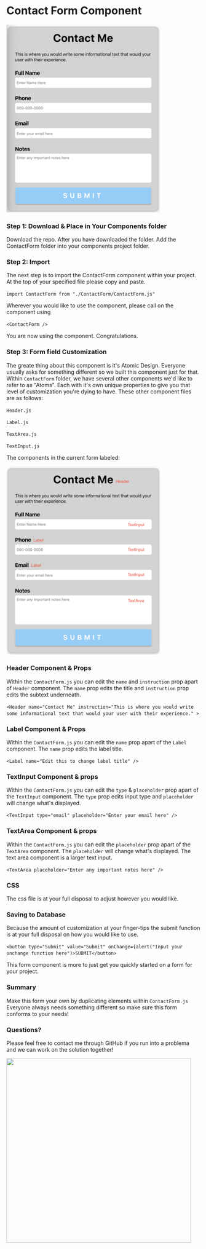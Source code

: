 # Contact Form Component

<img src="./DOC_Images/Baseform.png" width="400">

### Step 1: Download & Place in Your Components folder

Download the repo. After you have downloaded the folder. Add the ContactForm folder into your components project folder.

### Step 2: Import

The next step is to import the ContactForm component within your project. At the top of your specified file please copy and paste.

`import ContactForm from "./ContactForm/ContactForm.js"`

Wherever you would like to use the component, please call on the component using

`<ContactForm />`

You are now using the component. Congratulations.

### Step 3: Form field Customization

The greate thing about this component is it's Atomic Design. Everyone usually asks for something different so we built this component just for that. Within `ContactForm` folder, we have several
other components we'd like to refer to as "Atoms". Each with it's own unique properties to give you that level of customization you're dying to have. These other component files are as follows:

`Header.js`

`Label.js`

`TextArea.js`

`TextInput.js`

The components in the current form labeled:

<img src="./DOC_Images/LabelBaseform.png" width="400">

### Header Component & Props

Within the `ContactForm.js` you can edit the `name` and `instruction` prop apart of `Header` component. The `name` prop edits the title and `instruction` prop edits the subtext underneath.

`<Header name="Contact Me" instruction="This is where you would write some informational text that would your user with their experience." >`

### Label Component & Props

Within the `ContactForm.js` you can edit the `name` prop apart of the `Label` component. The `name` prop edits the label title.

`<Label name="Edit this to change label title" />`

### TextInput Component & props

Within the `ContactForm.js` you can edit the `type` & `placeholder` prop apart of the `TextInput` component. The `type` prop edits input type and `placeholder` will change what's displayed.

`<TextInput type="email" placeholder="Enter your email here" />`

### TextArea Component & props

Within the `ContactForm.js` you can edit the `placeholder` prop apart of the `TextArea` component. The `placeholder` will change what's displayed. The text area component is a larger text input.

`<TextArea placeholder="Enter any important notes here" />`

### CSS

The css file is at your full disposal to adjust however you would like.

### Saving to Database

Because the amount of customization at your finger-tips the submit function is at your full disposal on how you would like to use.

`<button type="Submit" value="Submit" onChange={alert("Input your onchange function here")>SUBMIT</button>`

This form component is more to just get you quickly started on a form for your project.

### Summary

Make this form your own by duplicating elements within `ContactForm.js` Everyone always needs something different so make sure this form conforms to your needs!

### Questions?

Please feel free to contact me through GitHub if you run into a problema and we can work on the solution together!

<img src="https://giphy.com/embed/xT9IgKwOGmTDn4TaRq" width="480" height="480" frameBorder="0" class="giphy-embed" allowFullScreen></iframe>

